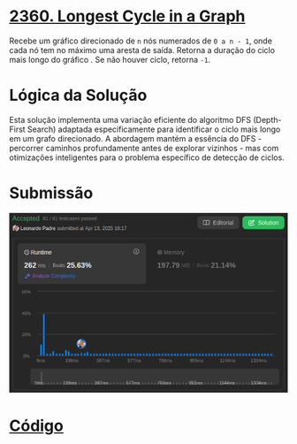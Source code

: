 # [2360. Longest Cycle in a Graph](https://leetcode.com/problems/longest-cycle-in-a-graph/description)

Recebe um gráfico direcionado de `n` nós numerados de `0 a n - 1`, onde cada nó tem no máximo uma aresta de saída. Retorna a duração do ciclo mais longo do gráfico . Se não houver ciclo, retorna `-1`.

# Lógica da Solução

Esta solução implementa uma variação eficiente do algoritmo DFS (Depth-First Search) adaptada especificamente para identificar o ciclo mais longo em um grafo direcionado. A abordagem mantém a essência do DFS - percorrer caminhos profundamente antes de explorar vizinhos - mas com otimizações inteligentes para o problema específico de detecção de ciclos.

# Submissão

![alt text](/assets/2360_sub.png)

# [Código](./2360_LongestCycleinaGraph.cpp)